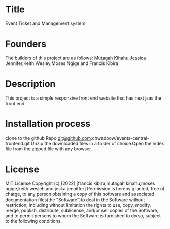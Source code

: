 # Title 
Event Ticket and Management system.

# Founders
The builders of this project are as follows: Mutagah Kihahu,Jessica Jennifer,Keith Wesley,Moses Ngige and Francis Kibira

# Description

This project is a simple responsive front end website that has next jsas the front end.

# Installation process 
clone to the github Repo git@github.com:chwadoow/events-central-frontend.git Unzip the downloaded files in a folder of choice.Open the index file from the zipped file with any browser.

# License
 MIT License Copyright (c) [2022] [francis kibira,mutagah kihahu,moses ngige,keith wesleh and jeska jenniffer] Permission is hereby granted, free of charge, to any person obtaining a copy of this software and associated documentation files(the "Software")to deal in the Software without restriction, including without limitation the rights to use, copy, modify, merge, publish, distribute, sublicense, and/or sell copies of the Software, and to permit persons to whom the Software is furnished to do so, subject to the following conditions.



